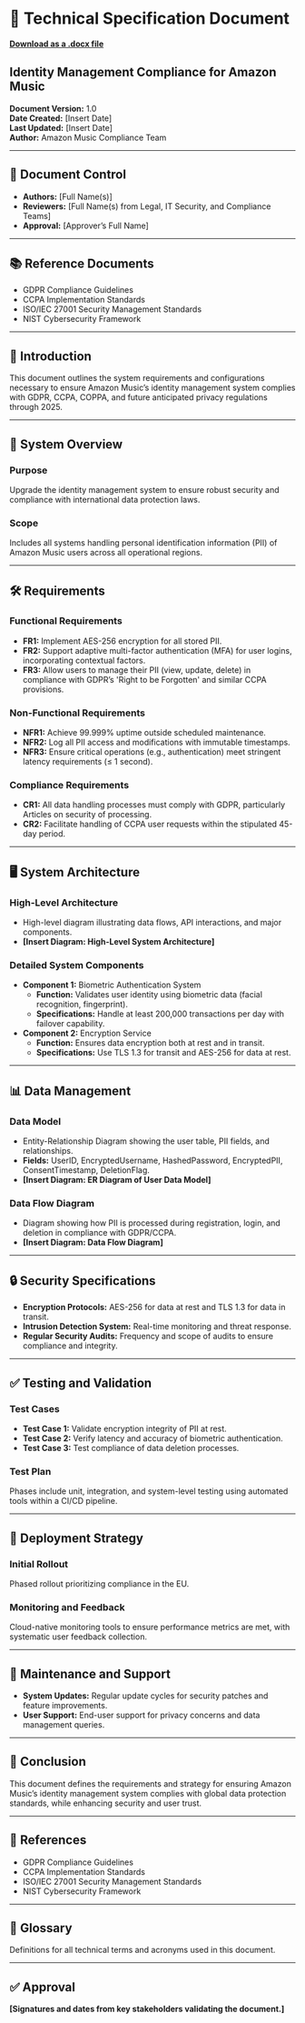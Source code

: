 # 📄 Technical Specification Document
**[Download as a .docx file](Amazon_Tech_Spec_Draft.docx)**

## Identity Management Compliance for Amazon Music

**Document Version:** 1.0  
**Date Created:** [Insert Date]  
**Last Updated:** [Insert Date]  
**Author:** Amazon Music Compliance Team  

---

## 📑 Document Control

- **Authors:** [Full Name(s)]  
- **Reviewers:** [Full Name(s) from Legal, IT Security, and Compliance Teams]  
- **Approval:** [Approver’s Full Name]  

---

## 📚 Reference Documents

- GDPR Compliance Guidelines  
- CCPA Implementation Standards  
- ISO/IEC 27001 Security Management Standards  
- NIST Cybersecurity Framework  

---

## 📝 Introduction

This document outlines the system requirements and configurations necessary to ensure Amazon Music’s identity management system complies with GDPR, CCPA, COPPA, and future anticipated privacy regulations through 2025.

---

## 🌟 System Overview

### Purpose  
Upgrade the identity management system to ensure robust security and compliance with international data protection laws.

### Scope  
Includes all systems handling personal identification information (PII) of Amazon Music users across all operational regions.

---

## 🛠 Requirements

### Functional Requirements  
- **FR1:** Implement AES-256 encryption for all stored PII.  
- **FR2:** Support adaptive multi-factor authentication (MFA) for user logins, incorporating contextual factors.  
- **FR3:** Allow users to manage their PII (view, update, delete) in compliance with GDPR’s 'Right to be Forgotten' and similar CCPA provisions.  

### Non-Functional Requirements  
- **NFR1:** Achieve 99.999% uptime outside scheduled maintenance.  
- **NFR2:** Log all PII access and modifications with immutable timestamps.  
- **NFR3:** Ensure critical operations (e.g., authentication) meet stringent latency requirements (≤ 1 second).  

### Compliance Requirements  
- **CR1:** All data handling processes must comply with GDPR, particularly Articles on security of processing.  
- **CR2:** Facilitate handling of CCPA user requests within the stipulated 45-day period.  

---

## 🖥️ System Architecture

### High-Level Architecture  
- High-level diagram illustrating data flows, API interactions, and major components.  
- **[Insert Diagram: High-Level System Architecture]**

### Detailed System Components  
- **Component 1:** Biometric Authentication System  
  - **Function:** Validates user identity using biometric data (facial recognition, fingerprint).  
  - **Specifications:** Handle at least 200,000 transactions per day with failover capability.  
- **Component 2:** Encryption Service  
  - **Function:** Ensures data encryption both at rest and in transit.  
  - **Specifications:** Use TLS 1.3 for transit and AES-256 for data at rest.  

---

## 📊 Data Management

### Data Model  
- Entity-Relationship Diagram showing the user table, PII fields, and relationships.  
- **Fields:** UserID, EncryptedUsername, HashedPassword, EncryptedPII, ConsentTimestamp, DeletionFlag.  
- **[Insert Diagram: ER Diagram of User Data Model]**

### Data Flow Diagram  
- Diagram showing how PII is processed during registration, login, and deletion in compliance with GDPR/CCPA.  
- **[Insert Diagram: Data Flow Diagram]**

---

## 🔒 Security Specifications

- **Encryption Protocols:** AES-256 for data at rest and TLS 1.3 for data in transit.  
- **Intrusion Detection System:** Real-time monitoring and threat response.  
- **Regular Security Audits:** Frequency and scope of audits to ensure compliance and integrity.  

---

## ✅ Testing and Validation

### Test Cases  
- **Test Case 1:** Validate encryption integrity of PII at rest.  
- **Test Case 2:** Verify latency and accuracy of biometric authentication.  
- **Test Case 3:** Test compliance of data deletion processes.

### Test Plan  
Phases include unit, integration, and system-level testing using automated tools within a CI/CD pipeline.

---

## 🚀 Deployment Strategy

### Initial Rollout  
Phased rollout prioritizing compliance in the EU.  

### Monitoring and Feedback  
Cloud-native monitoring tools to ensure performance metrics are met, with systematic user feedback collection.

---

## 🔧 Maintenance and Support

- **System Updates:** Regular update cycles for security patches and feature improvements.  
- **User Support:** End-user support for privacy concerns and data management queries.  

---

## 🏁 Conclusion

This document defines the requirements and strategy for ensuring Amazon Music’s identity management system complies with global data protection standards, while enhancing security and user trust.

---

## 📄 References  

- GDPR Compliance Guidelines  
- CCPA Implementation Standards  
- ISO/IEC 27001 Security Management Standards  
- NIST Cybersecurity Framework  

---

## 📖 Glossary  

Definitions for all technical terms and acronyms used in this document.

---

## ✅ Approval  

**[Signatures and dates from key stakeholders validating the document.]**
